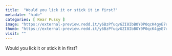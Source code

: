 ```yaml
---
title:  "Would you lick it or stick it in first?"
metadate: "hide"
categories: [ Rear Pussy ]
image: "https://external-preview.redd.it/y6BzPfuqvGZI8IbBOY0P0qcK4gyE7rjTugTd9vxzg30.jpg?auto=webp&s=90bc619d290db9199910ad302f8fd37144d167af"
thumb: "https://external-preview.redd.it/y6BzPfuqvGZI8IbBOY0P0qcK4gyE7rjTugTd9vxzg30.jpg?width=1080&crop=smart&auto=webp&s=874342a7d2cc2569d4887bd519d7dc441393d4ac"
visit: ""
---
```

Would you lick it or stick it in first?
